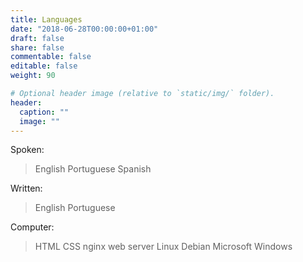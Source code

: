 ```yaml
---
title: Languages
date: "2018-06-28T00:00:00+01:00"
draft: false
share: false
commentable: false
editable: false
weight: 90

# Optional header image (relative to `static/img/` folder).
header:
  caption: ""
  image: ""
---
```


Spoken:
> English
> Portuguese
> Spanish

Written:
> English
> Portuguese

Computer:
> HTML
> CSS
> nginx web server
> Linux Debian
> Microsoft Windows
